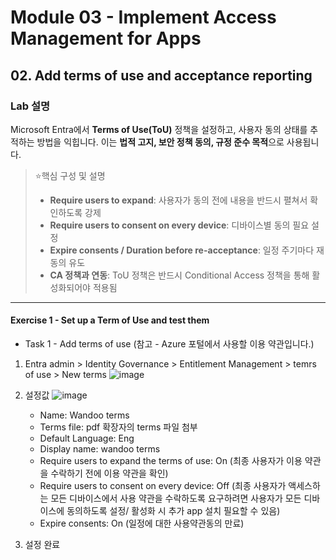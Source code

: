 # Module 03 - Implement Access Management for Apps
## 02. Add terms of use and acceptance reporting

### Lab 설명
Microsoft Entra에서 **Terms of Use(ToU)** 정책을 설정하고, 사용자 동의 상태를 추적하는 방법을 익힙니다. 이는 **법적 고지, 보안 정책 동의, 규정 준수 목적**으로 사용됩니다.

> ⭐️핵심 구성 및 설명
> 
> - **Require users to expand**: 사용자가 동의 전에 내용을 반드시 펼쳐서 확인하도록 강제
> - **Require users to consent on every device**: 디바이스별 동의 필요 설정
> - **Expire consents / Duration before re-acceptance**: 일정 주기마다 재동의 유도
> - **CA 정책과 연동**: ToU 정책은 반드시 Conditional Access 정책을 통해 활성화되어야 적용됨

---

#### Exercise 1 - Set up a Term of Use and test them
* Task 1 - Add terms of use (참고 - Azure 포털에서 사용할 이용 약관입니다.)

1. Entra admin > Identity Governance > Entitlement Management > temrs of use > New terms
![image](https://github.com/user-attachments/assets/6ad6a2d5-75ca-4527-ba6e-a45e211ac8cc)

2. 설정값
![image](https://github.com/user-attachments/assets/09a073d1-e860-4ba6-a354-7b3900de0959)

   * Name: Wandoo terms
   * Terms file: pdf 확장자의 terms 파일 첨부
   * Default Language: Eng
   * Display name: wandoo terms
   * Require users to expand the terms of use: On (최종 사용자가 이용 약관을 수락하기 전에 이용 약관을 확인)
   * Require users to consent on every device: Off (최종 사용자가 액세스하는 모든 디바이스에서 사용 약관을 수락하도록 요구하려면 사용자가 모든 디바이스에 동의하도록 설정/ 활성화 시 추가 app 설치 필요할 수 있음) 
   * Expire consents: On (일정에 대한 사용약관동의 만료)
3. 설정 완료
